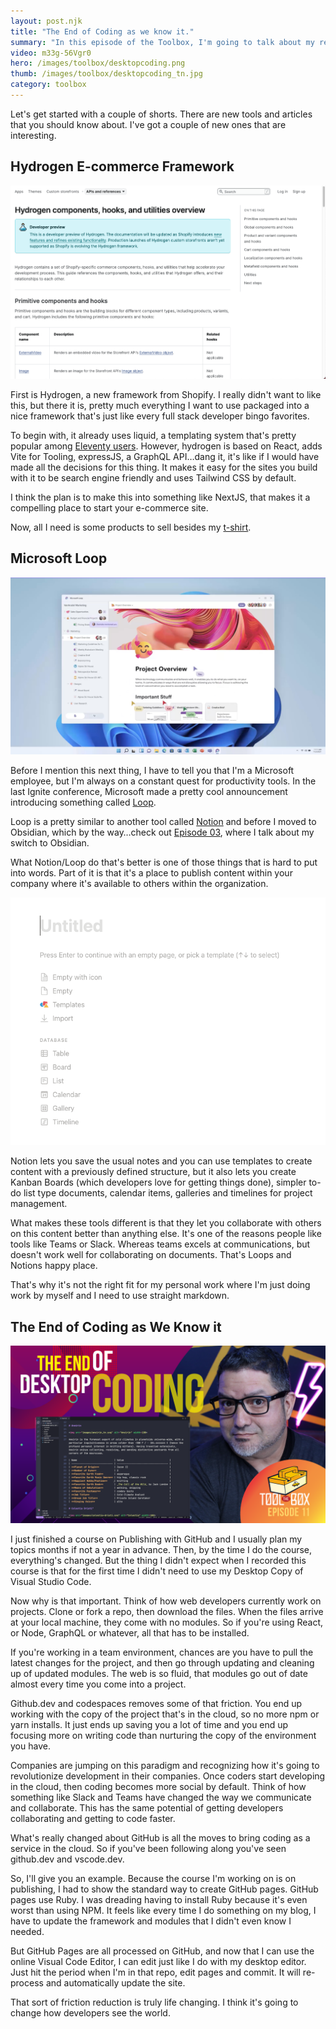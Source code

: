 ```yaml
---
layout: post.njk
title: "The End of Coding as we know it."
summary: "In this episode of the Toolbox, I'm going to talk about my recent experience creating a new course using online tools and why I think that's the future of coding...Dear friends, it's the end of coding as we know it."
video: m33g-56Vgr0
hero: /images/toolbox/desktopcoding.png
thumb: /images/toolbox/desktopcoding_tn.jpg
category: toolbox
---
```


Let's get started with a couple of shorts. There are new tools and articles that you should know about. I've got a couple of new ones that are interesting.

## Hydrogen E-commerce Framework

[![Hydrogen E-commerce Framework](../images/shorts/2021-11-10_00-17-02.png)](https://shopify.dev/api/hydrogen)

First is Hydrogen, a new framework from Shopify. I really didn't want to like this, but there it is, pretty much everything I want to use packaged into a nice framework that's just like every full stack developer bingo favorites.

To begin with, it already uses liquid, a templating system that's pretty popular among [Eleventy users](https://www.11ty.dev/). However, hydrogen is based on React,  adds Vite for Tooling, expressJS, a GraphQL API…dang it, it's like if I would have made all the decisions for this thing. It makes it easy for the sites you build with it to be search engine friendly and uses Tailwind CSS by default.

I think the plan is to make this into something like NextJS, that makes it a compelling place to start your e-commerce site.

Now, all I need is some products to sell besides my [t-shirt](https://cottonbureau.com/products/pow-shirt).


## Microsoft Loop

[![Github Issues](../images/shorts/2021-11-10_00-36-17.png)](https://www.microsoft.com/en-us/microsoft-loop)

Before I mention this next thing, I have to tell you that I'm a Microsoft employee, but I'm always on a constant quest for productivity tools. In the last Ignite conference, Microsoft made a pretty cool announcement introducing something called [Loop](https://www.microsoft.com/en-us/microsoft-loop). 

Loop is a pretty similar to another tool called [Notion](https://www.notion.so/) and before I moved to Obsidian, which by the way…check out [Episode 03](https://www.youtube.com/watch?v=6YJfZE8UUXg), where I talk about my switch to Obsidian.

What Notion/Loop do that's better is one of those things that is hard to put into words. Part of it is that it's a place to publish content within your company where it's available to others within the organization.

![Notion Documents](../images/shorts/2021-11-10_01-15-02.png)

Notion lets you save the usual notes and you can use templates to create content with a previously defined structure, but it also lets you create Kanban Boards (which developers love for getting things done), simpler to-do list type documents, calendar items, galleries and timelines for project management.

What makes these tools different is that they let you collaborate with others on this content better than anything else. It's one of the reasons people like tools like Teams or Slack. Whereas teams excels at communications, but doesn't work well for collaborating on documents. That's Loops and Notions happy place.

That's why it's not the right fit for my personal work where I'm just doing work by myself and I need to use straight markdown.

## The End of Coding as We Know it

![The End of Coding](/images/toolbox/desktopcoding.png)

I just finished a course on Publishing with GitHub and I usually plan my topics months if not a year in advance. Then, by the time I do the course, everything's changed. But the thing I didn't expect when I recorded this course is that for the first time I didn't need to use my Desktop Copy of Visual Studio Code.

Now why is that important. Think of how web developers currently work on projects. Clone or fork a repo, then download the files. When the files arrive at your local machine, they come with no modules. So if you're using React, or Node, GraphQL or whatever, all that has to be installed. 

If you're working in a team environment, chances are you have to pull the latest changes for the project, and then go through updating and cleaning up of updated modules. The web is so fluid, that modules go out of date almost every time you come into a project.

Github.dev and codespaces removes some of that friction. You end up working with the copy of the project that's in the cloud, so no more npm or yarn installs. It just ends up saving you a lot of time and you end up focusing more on writing code than nurturing the copy of the environment you have.

Companies are jumping on this paradigm and recognizing how it's going to revolutionize development in their companies. Once coders start developing in the cloud, then coding becomes more social by default. Think of how something like Slack and Teams have changed the way we communicate and collaborate. This has the same potential of getting developers collaborating and getting to code faster.

What's really changed about GitHub is all the moves to bring coding as a service in the cloud. So if you've been following along you've seen github.dev and vscode.dev.

So, I'll give you an example. Because the course I'm working on is on publishing, I had to show the standard way to create GitHub pages. GitHub pages use Ruby. I was dreading having to install Ruby because it's even worst than using NPM. It feels like every time I do something on my blog, I have to update the framework and modules that I didn't even know I needed.

But GitHub Pages are all processed on GitHub, and now that I can use the online Visual Code Editor, I can edit just like I do with my desktop editor. Just hit the period when I'm in that repo, edit pages and commit. It will re-process and automatically update the site.

That sort of friction reduction is truly life changing. I think it's going to change how developers see the world.